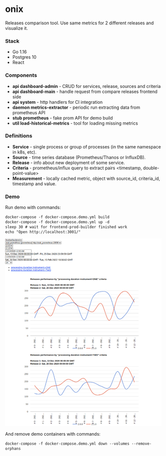 # onix

Releases comparison tool. Use same metrics for 2 different releases and visualize it.

### Stack

* Go 1.16
* Postgres 10
* React

### Components

* **api dashboard-admin** - CRUD for services, release, sources and criteria
* **api dashboard-main** - handle request from compare releases frontend side
* **api system** - http handlers for CI integration
* **daemon metrics-extractor** - periodic run extracting data from prometheus API
* **stub prometheus** - fake prom API for demo build
* **util load-historical-metrics** - tool for loading missing metrics

### Definitions

* **Service** - single process or group of processes (in the same namespace in k8s, etc).
* **Source** - time series database (Prometheus/Thanos or InfluxDB).
* **Release** - info about new deployment of some service.
* **Criteria** - prometheus/influx query to extract pairs \<timestamp, double-point-value>
* **Measurement** - locally cached metric, object with source_id, criteria_id, timestamp and value.

### Demo

Run demo with commands:

```shell
docker-compose -f docker-compose.demo.yml build
docker-compose -f docker-compose.demo.yml up -d
sleep 30 # wait for frontend-prod-builder finished work
echo "Open http://localhost:3001/"

```

<kbd>
    <img src="docs/demo-screen.png" alt="Main dashboard screenshot"/>
</kbd>

And remove demo containers with commands:

```shell
docker-compose -f docker-compose.demo.yml down --volumes --remove-orphans
```